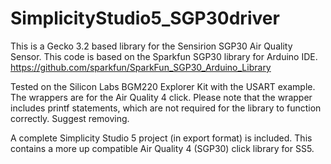 # SimplicityStudio5_SGP30driver
This is a Gecko 3.2 based library for the Sensirion SGP30 Air Quality Sensor. This code is based on the Sparkfun SGP30 library for Arduino IDE. https://github.com/sparkfun/SparkFun_SGP30_Arduino_Library

Tested on the Silicon Labs BGM220 Explorer Kit with the USART example. The wrappers are for the Air Quality 4 click. Please note that the wrapper includes printf statements, which are not required for the library to function correctly. Suggest removing.

A complete Simplicity Studio 5 project (in export format) is included. This contains a more up compatible Air Quality 4 (SGP30) click library for SS5.
